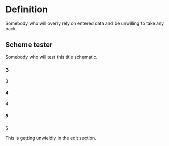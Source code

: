 # Definition















Somebody who will overly rely on entered data and be unwilling to take any back.















## Scheme tester















Somebody who will test this title schematic.







### 3







3







#### 4







4

##### 5 

5
This is getting unwieldly in the edit section.